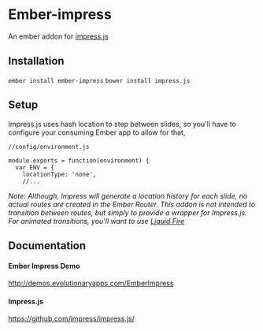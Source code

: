 # Ember-impress

An ember addon for [impress.js](https://github.com/impress/impress.js/)


## Installation

`ember install ember-impress`
`bower install impress.js`

## Setup

Impress.js uses hash location to step between slides, so you'll have to configure your consuming Ember app to allow for that,

    //config/environment.js

    module.exports = function(environment) {
      var ENV = {
        locationType: 'none',
        //...

*Note: Although, Impress will generate a location history for each slide, no actual routes are created in the Ember Router. This addon is not intended to transition between routes, but simply to provide a wrapper for Impress.js. For animated transitions, you'll want to use [Liquid Fire](https://github.com/ember-animation/liquid-fire)*

## Documentation

#### Ember Impress Demo
<http://demos.evolutionaryapps.com/EmberImpress>

#### Impress.js
<https://github.com/impress/impress.js/>
